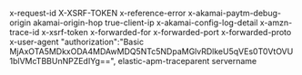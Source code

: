 x-request-id
X-XSRF-TOKEN
x-reference-error
x-akamai-paytm-debug-origin
akamai-origin-hop
true-client-ip
x-akamai-config-log-detail
x-amzn-trace-id
x-xsrf-token
x-forwarded-for
x-forwarded-port
x-forwarded-proto
x-user-agent
"authorization":"Basic MjAxOTA5MDkxODA4MDAwMDQ5NTc5NDpaMGlvRDlkeU5qVEs0T0VtOVU1blVMcTBBUnNPZEdIYg==",
elastic-apm-traceparent
servername
